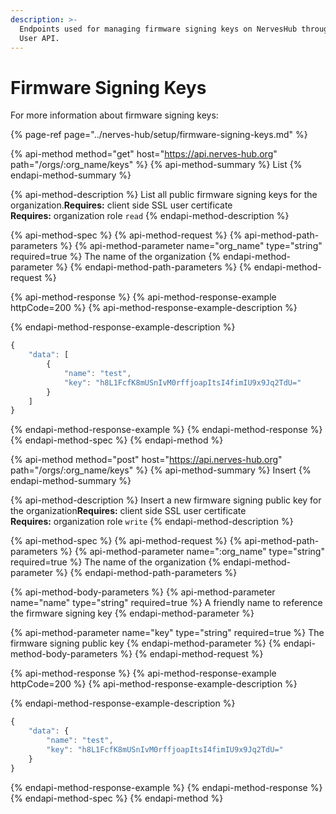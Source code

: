 ```yaml
---
description: >-
  Endpoints used for managing firmware signing keys on NervesHub through the
  User API.
---
```


# Firmware Signing Keys

For more information about firmware signing keys:

{% page-ref page="../nerves-hub/setup/firmware-signing-keys.md" %}

{% api-method method="get" host="https://api.nerves-hub.org" path="/orgs/:org\_name/keys" %}
{% api-method-summary %}
List
{% endapi-method-summary %}

{% api-method-description %}
List all public firmware signing keys for the organization.**Requires:** client side SSL user certificate  
**Requires:** organization role `read`
{% endapi-method-description %}

{% api-method-spec %}
{% api-method-request %}
{% api-method-path-parameters %}
{% api-method-parameter name="org\_name" type="string" required=true %}
The name of the organization
{% endapi-method-parameter %}
{% endapi-method-path-parameters %}
{% endapi-method-request %}

{% api-method-response %}
{% api-method-response-example httpCode=200 %}
{% api-method-response-example-description %}

{% endapi-method-response-example-description %}

```javascript
{
    "data": [
        {
            "name": "test",
            "key": "h8L1FcfK8mUSnIvM0rffjoapItsI4fimIU9x9Jq2TdU="
        }
    ]
}
```
{% endapi-method-response-example %}
{% endapi-method-response %}
{% endapi-method-spec %}
{% endapi-method %}

{% api-method method="post" host="https://api.nerves-hub.org" path="/orgs/:org\_name/keys" %}
{% api-method-summary %}
Insert
{% endapi-method-summary %}

{% api-method-description %}
Insert a new firmware signing public key for the organization**Requires:** client side SSL user certificate  
**Requires:** organization role `write`
{% endapi-method-description %}

{% api-method-spec %}
{% api-method-request %}
{% api-method-path-parameters %}
{% api-method-parameter name=":org\_name" type="string" required=true %}
The name of the organization
{% endapi-method-parameter %}
{% endapi-method-path-parameters %}

{% api-method-body-parameters %}
{% api-method-parameter name="name" type="string" required=true %}
A friendly name to reference the firmware signing key
{% endapi-method-parameter %}

{% api-method-parameter name="key" type="string" required=true %}
The firmware signing public key
{% endapi-method-parameter %}
{% endapi-method-body-parameters %}
{% endapi-method-request %}

{% api-method-response %}
{% api-method-response-example httpCode=200 %}
{% api-method-response-example-description %}

{% endapi-method-response-example-description %}

```javascript
{
    "data": {
        "name": "test",
        "key": "h8L1FcfK8mUSnIvM0rffjoapItsI4fimIU9x9Jq2TdU="
    }
}
```
{% endapi-method-response-example %}
{% endapi-method-response %}
{% endapi-method-spec %}
{% endapi-method %}


